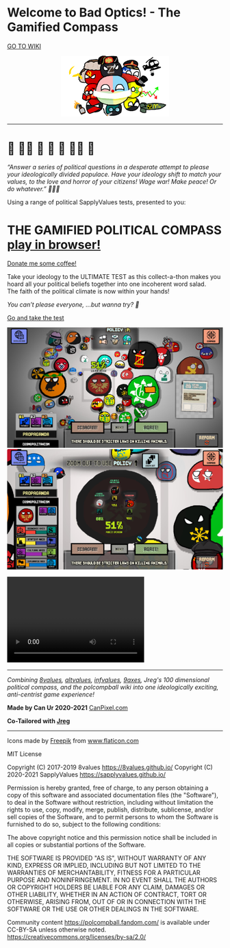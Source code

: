<p align='center'>

# Welcome to Bad Optics! - The Gamified Compass

</p>

<a href='https://github.com/CanPixel/BadOptics/wiki' >GO TO WIKI</a>

<p align='center'>
<img src='https://github.com/CanPixel/BadOptics/blob/Wiki-Icons/IMG_3149.PNG' width='50%'>

</p>

<hr>

# 👀 👨🏻 🧠 💭 🎩 🏴‍☠️ 💸 

_“Answer a series of political questions in a desperate attempt to please your ideologically divided populace. Have your ideology shift to match your values, to the love and horror of your citizens! Wage war! Make peace! Or do whatever.” 👔👨🏻_


Using a range of political SapplyValues tests, presented to you:
# THE GAMIFIED POLITICAL COMPASS [play in browser!](https://canpixel.github.io/BadOptics/)

<a target='_blank' href='https://paypal.me/canneke'>Donate me some coffee!</a>

Take your ideology to the ULTIMATE TEST as this collect-a-thon makes you hoard all your political beliefs together into one incoherent word salad.  
The faith of the political climate is now within your hands!

_You can’t please everyone,
...but wanna try? 👀_


[Go and take the test](https://canpixel.github.io/BadOptics/)



<img src='https://github.com/CanPixel/BadOptics/blob/Wiki-Icons/wiki_game.jpg'>

<img src='https://github.com/CanPixel/BadOptics/blob/Wiki-Icons/wiki_game2.jpg'>


<video src="https://drive.google.com/file/d/1CHgiDE1Ip8xilfWeUEi4lX-jr3umPxud/view?usp=sharing" width="320" height="200" controls preload></video>

<hr>

_Combining [8values](https://github.com/8values/), [altvalues](https://github.com/altvalues/), [infvalues](https://github.com/infvalues/), [9axes](https://github.com/9axes/), Jreg's 100 dimensional political compass, and the polcompball wiki into one ideologically exciting, anti-centrist game experience!_

__Made by Can Ur
2020-2021__
[CanPixel.com](https://canpixel.com/projects.php)

__Co-Tailored with <a href='https://www.youtube.com/user/flavacrava' target='_blank'>Jreg</a>__


---

<div>Icons made by <a href="https://www.freepik.com" title="Freepik">Freepik</a> from <a href="https://www.flaticon.com/" title="Flaticon">www.flaticon.com</a></div>


MIT License


Copyright (C) 2017-2019 8values <https://8values.github.io/>
Copyright (C) 2020-2021 SapplyValues <https://sapplyvalues.github.io/>

Permission is hereby granted, free of charge, to any person obtaining a copy of
this software and associated documentation files (the "Software"), to deal in
the Software without restriction, including without limitation the rights to
use, copy, modify, merge, publish, distribute, sublicense, and/or sell copies
of the Software, and to permit persons to whom the Software is furnished to do
so, subject to the following conditions:

The above copyright notice and this permission notice shall be included in all
copies or substantial portions of the Software.

THE SOFTWARE IS PROVIDED "AS IS", WITHOUT WARRANTY OF ANY KIND, EXPRESS OR
IMPLIED, INCLUDING BUT NOT LIMITED TO THE WARRANTIES OF MERCHANTABILITY,
FITNESS FOR A PARTICULAR PURPOSE AND NONINFRINGEMENT. IN NO EVENT SHALL THE
AUTHORS OR COPYRIGHT HOLDERS BE LIABLE FOR ANY CLAIM, DAMAGES OR OTHER
LIABILITY, WHETHER IN AN ACTION OF CONTRACT, TORT OR OTHERWISE, ARISING FROM,
OUT OF OR IN CONNECTION WITH THE SOFTWARE OR THE USE OR OTHER DEALINGS IN THE
SOFTWARE.


Community content <https://polcompball.fandom.com/> is available under CC-BY-SA unless otherwise noted.
https://creativecommons.org/licenses/by-sa/2.0/ 
